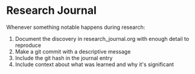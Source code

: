 # Research Journal

Whenever something notable happens during research:
1. Document the discovery in research_journal.org with enough detail to reproduce
2. Make a git commit with a descriptive message
3. Include the git hash in the journal entry
4. Include context about what was learned and why it's significant